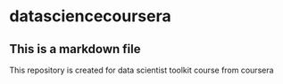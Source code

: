 datasciencecoursera
===================

## This is a markdown file

This repository is created for data scientist toolkit course from coursera
